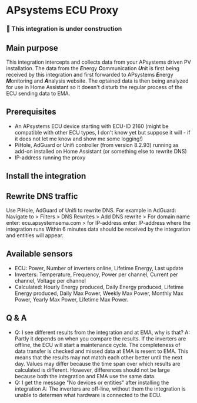 # APsystems ECU Proxy

### &#x1F534; This integration is under construction

## Main purpose
This integration intercepts and collects data from your APsystems driven PV installation. 
The data from the ***E***nergy ***C***ommunication ***U***nit is first being received by this integration and first forwarded to APsystems ***E***nergy ***M***onitoring and ***A***nalysis website.
The optained data is then being analyzed for use in Home Assistant so it doesn't disturb the regular process of the ECU sending data to EMA.

## Prerequisites
- An APsystems ECU device starting with ECU-ID 2160 (might be compatible with other ECU types, I don't know yet but suppose it will - if it does not let me know and show me some logging!)
- PiHole, AdGuard or Unifi controller (from version 8.2.93) running as add-on installed on Home Assistant (or something else to rewrite DNS)
- IP-address running the proxy

## Install the integration

## Rewrite DNS traffic
Use PiHole, AdGuard of Unifi to rewrite DNS. For example in AdGuard: Navigate to > Filters > DNS Rewrites > Add DNS rewrite > For domain name enter: ecu.apsystemsema.com > for IP-address enter: IP-address where the integration runs
Within 6 minutes data should be received by the integration and entities will appear.

## Available sensors
- ECU: Power, Number of inverters online, Lifetime Energy, Last update
- Inverters: Temperature, Frequency, Power per channel, Current per channel, Voltage per channel
- Calculated: Hourly Energy produced, Daily Energy produced, Lifetime Energy produced, Daily Max Power, Weekly Max Power, Monthly Max Power, Yearly Max Power, Lifetime Max Power.

## Q & A
- Q: I see different results from the integration and at EMA, why is that?
A: Partly it depends on when you compare the results. If the inverters are offline, the ECU will start a maintenance cycle. The completeness of data transfer is checked and missed data at EMA is resent to EMA. This means that the results may not match each other better until the next day. Values ​​may differ because the time span over which results are calculated is different. However, differences should not be large because both the integration and EMA use the same data.
- Q: I get the message "No devices or entities" after installing the integration
A: The inverters are off-line, without them the integration is unable to determen what hardware is connected to the ECU.
